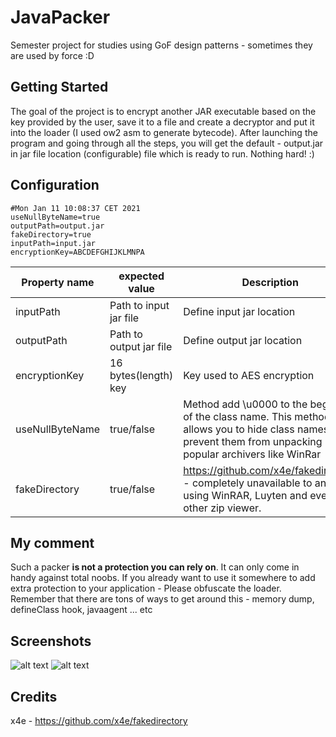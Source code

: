 # JavaPacker

Semester project for studies using GoF design patterns - sometimes they are used by force :D


## Getting Started

The goal of the project is to encrypt another JAR executable based on the key provided by the user, save it to a file and create a decryptor and put it into the loader (I used ow2 asm to generate bytecode).
After launching the program and going through all the steps, you will get the default - output.jar in jar file location (configurable) file which is ready to run. Nothing hard! :)

## Configuration

```
#Mon Jan 11 10:08:37 CET 2021
useNullByteName=true
outputPath=output.jar
fakeDirectory=true
inputPath=input.jar
encryptionKey=ABCDEFGHIJKLMNPA
```

Property name  | expected value | Description
------------- | ------------- | -------------
inputPath  | Path to input jar file | Define input jar location
outputPath  | Path to output jar file | Define output jar location
encryptionKey  | 16 bytes(length) key | Key used to AES encryption
useNullByteName  | true/false | Method add \u0000 to the beginning of the class name. This method allows you to hide class names and prevent them from unpacking by popular archivers like WinRar
fakeDirectory  | true/false | https://github.com/x4e/fakedirectory - completely unavailable to anyone using WinRAR, Luyten and every other zip viewer.

## My comment

Such a packer <b>is not a protection you can rely on</b>. It can only come in handy against total noobs. If you already want to use it somewhere to add extra protection to your application - Please obfuscate the loader.
Remember that there are tons of ways to get around this - memory dump, defineClass hook, javaagent ... etc


## Screenshots

![alt text](https://i.imgur.com/jUrEsd8.png)
![alt text](https://i.imgur.com/967U67f.png)

## Credits
x4e - https://github.com/x4e/fakedirectory
